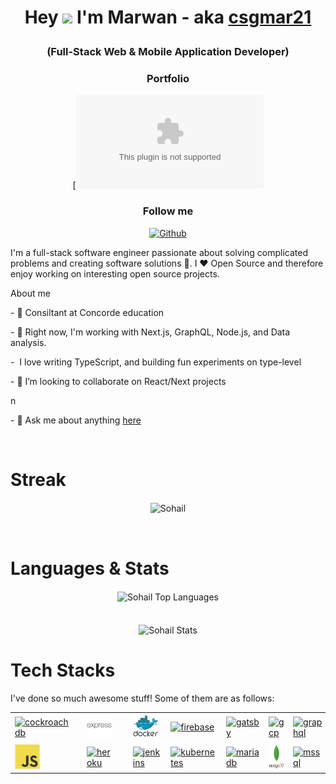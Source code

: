 <h1 align="center">

Hey <img src="https://raw.githubusercontent.com/iampavangandhi/iampavangandhi/master/gifs/Hi.gif" height="40px"> I'm Marwan - aka [csgmar21][website]<h3 align="center">(Full-Stack Web & Mobile Application Developer)</h3></h1><div>

<div align="center">

### Portfolio

[![Website](marwanyoussef.com)

### Follow me

[![Github](https://img.shields.io/github/followers/csgmar21?label=Follow&style=social)](https://github.com/csgmar21)

</div>

I'm a full-stack software engineer passionate about solving complicated problems and creating software solutions 🤖. I ❤ Open Source and therefore enjoy working on interesting open source projects.

About me

- 💼 Consiltant at Concorde education 

- 🔭 Right now, I'm working with Next.js, GraphQL, Node.js, and Data analysis.

-  I love writing TypeScript, and building fun experiments on type-level

- 👯 I’m looking to collaborate on React/Next projects

n

- 💬 Ask me about anything [here](https://github.com/csgmar21/csgmar21/issues)

<!--csgmar21/csgmar21 is a ✨ special ✨ repository because its README.md (this file) appears on your GitHub profile.

Here are some ideas to get you started:

- 🔭 I’m currently working on ...- 🌱 I’m currently learning ...- 👯 I’m looking to collaborate on ...- 🤔 I’m looking for help with ...- 💬 Ask me about ...- 📫 How to reach me: ...- 😄 Pronouns: ...- ⚡ Fun fact: ...-->



<p align="center">

</p></div>

<br/><h1>Streak</h1><div align="center"><img align="center" src="https://github-readme-streak-stats.herokuapp.com/?user=csgmar21&theme=highcontrast&line_height=20" alt="Sohail"/></div>

<br/><h1>Languages & Stats</h1><div align="center"><div><img height=259 align="center" src="https://github-readme-stats.vercel.app/api/top-langs/?username=csgmar21&layout=compact&hide=html&theme=tokyonight" alt="Sohail Top Languages" /></div><br /><br /><div><img align="center" src="https://github-readme-stats.vercel.app/api?username=csgmar21&show_icons=true&theme=tokyonight" alt="Sohail Stats" /></div>

</div>

<h1>Tech Stacks</h1>I've done so much awesome stuff! Some of them are as follows:<p align="left"><table><tr><td><a href="https://www.cockroachlabs.com/product/cockroachdb/" target="_blank"><img src="https://cdn.worldvectorlogo.com/logos/cockroachdb.svg" alt="cockroachdb" width="40" height="40"/></a></td><td><a href="https://emberjs.com/" target="_blank"><img src="https://raw.githubusercontent.com/devicons/devicon/master/icons/ember/ember-original-wordmark.svg" alt="ember" width="40" height="40"/></a></td><td><a href="https://expressjs.com" target="_blank"><img src="https://raw.githubusercontent.com/devicons/devicon/master/icons/express/express-original-wordmark.svg" alt="express" width="40" height="40"/></a></td><td><a href="https://d3js.org/" target="_blank"><img src="https://raw.githubusercontent.com/devicons/devicon/master/icons/d3js/d3js-original.svg" alt="d3js" width="40" height="40"/></a></td><td><a href="https://www.docker.com/" target="_blank"><img src="https://raw.githubusercontent.com/devicons/devicon/master/icons/docker/docker-original-wordmark.svg" alt="docker" width="40" height="40"/></a></td><td><a href="https://firebase.google.com/" target="_blank"><img src="https://www.vectorlogo.zone/logos/firebase/firebase-icon.svg" alt="firebase" width="40" height="40"/></a></td><td><a href="https://www.gatsbyjs.com/" target="_blank"><img src="https://www.vectorlogo.zone/logos/gatsbyjs/gatsbyjs-icon.svg" alt="gatsby" width="40" height="40"/></a></td><td><a href="https://cloud.google.com" target="_blank"><img src="https://www.vectorlogo.zone/logos/google_cloud/google_cloud-icon.svg" alt="gcp" width="40" height="40"/></a></td><td><a href="https://graphql.org" target="_blank"><img src="https://www.vectorlogo.zone/logos/graphql/graphql-icon.svg" alt="graphql" width="40" height="40"/></a></td><td><a href="https://ionicframework.com" target="_blank"><img src="https://upload.wikimedia.org/wikipedia/commons/d/d1/Ionic_Logo.svg" alt="ionic" width="40" height="40"/></a></td></tr><tr><td><a href="https://developer.mozilla.org/en-US/docs/Web/JavaScript" target="_blank"><img src="https://raw.githubusercontent.com/devicons/devicon/master/icons/javascript/javascript-original.svg" alt="javascript" width="40" height="40"/></a></td><td><a href="https://gulpjs.com" target="_blank"><img src="https://raw.githubusercontent.com/devicons/devicon/master/icons/gulp/gulp-plain.svg" alt="gulp" width="40" height="40"/></a></td><td><a href="https://heroku.com" target="_blank"><img src="https://www.vectorlogo.zone/logos/heroku/heroku-icon.svg" alt="heroku" width="40" height="40"/></a></td><td><a href="https://www.w3.org/html/" target="_blank"><img src="https://raw.githubusercontent.com/devicons/devicon/master/icons/html5/html5-original-wordmark.svg" alt="html5" width="40" height="40"/></a></td><td><a href="https://www.jenkins.io" target="_blank"><img src="https://www.vectorlogo.zone/logos/jenkins/jenkins-icon.svg" alt="jenkins" width="40" height="40"/></a></td><td> <a href="https://kubernetes.io" target="_blank"> <img src="https://www.vectorlogo.zone/logos/kubernetes/kubernetes-icon.svg" alt="kubernetes" width="40" height="40"/> </a> </td><td> <a href="https://mariadb.org/" target="_blank"> <img src="https://www.vectorlogo.zone/logos/mariadb/mariadb-icon.svg" alt="mariadb" width="40" height="40"/> </a> </td><td> <a href="https://www.mongodb.com/" target="_blank"> <img src="https://raw.githubusercontent.com/devicons/devicon/master/icons/mongodb/mongodb-original-wordmark.svg" alt="mongodb" width="40" height="40"/> </a> </td><td> <a href="https://www.microsoft.com/en-us/sql-server" target="_blank"> <img src="https://www.svgrepo.com/show/303229/microsoft-sql-server-logo.svg" alt="mssql" width="40" height="40"/> </a> </td><td> <a href="https://www.mysql.com/" target="_blank"> <img src="https://raw.githubusercontent.com/devicons/devicon/master/icons/mysql/mysql-original-wordmark.svg" alt="mysql" width="40" height="40"/> </a> </td></tr></table></p><br/><br/>

[website]: marwanyoussef.com</div>
